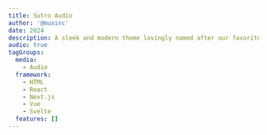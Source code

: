 ```yaml
---
title: Sutro Audio
author: '@muxinc'
date: 2024
description: A sleek and modern theme lovingly named after our favorite SF TV antenna, which is neither sleek nor modern.
audio: true
tagGroups:
  media: 
    - Audio
  framework:
    - HTML
    - React
    - Next.js
    - Vue
    - Svelte
  features: []
---
```

